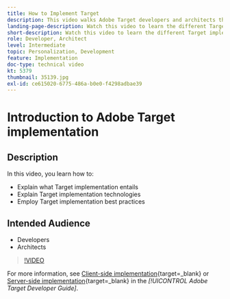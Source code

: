 ```yaml
---
title: How to Implement Target
description: This video walks Adobe Target developers and architects through Target implementation. Watch this video to learn the different Target implementation technologies and employ Target implementation best practices.
landing-page-description: Watch this video to learn the different Target implementation technologies and employ Target implementation best practices.
short-description: Watch this video to learn the different Target implementation technologies and employ Target implementation best practices.
role: Developer, Architect
level: Intermediate
topic: Personalization, Development
feature: Implementation
doc-type: technical video
kt: 5379
thumbnail: 35139.jpg
exl-id: ce615020-6775-486a-b0e0-f4298adbae39
---
```

# Introduction to Adobe Target implementation

## Description

In this video, you learn how to:

* Explain what Target implementation entails
* Explain Target implementation technologies
* Employ Target implementation best practices

## Intended Audience

* Developers
* Architects

>[!VIDEO](https://video.tv.adobe.com/v/35139/?quality=12)

For more information, see [Client-side implementation](https://experienceleague.adobe.com/docs/target-dev/developer/client-side/overview.html){target=_blank} or [Server-side implementation](https://experienceleague.adobe.com/docs/target-dev/developer/server-side/server-side-overview.html){target=_blank} in the *[!UICONTROL Adobe Target Developer Guide]*.
 